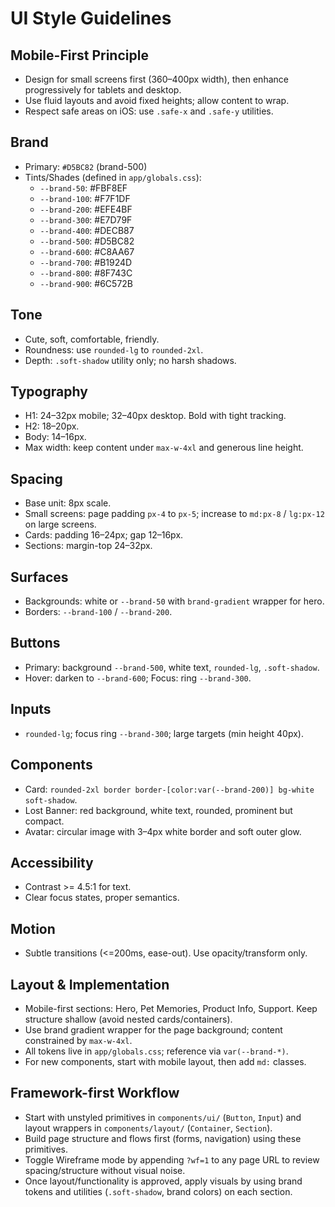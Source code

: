 # UI Style Guidelines

## Mobile-First Principle
- Design for small screens first (360–400px width), then enhance progressively for tablets and desktop.
- Use fluid layouts and avoid fixed heights; allow content to wrap.
- Respect safe areas on iOS: use `.safe-x` and `.safe-y` utilities.

## Brand
- Primary: `#D5BC82` (brand-500)
- Tints/Shades (defined in `app/globals.css`):
  - `--brand-50`: #FBF8EF
  - `--brand-100`: #F7F1DF
  - `--brand-200`: #EFE4BF
  - `--brand-300`: #E7D79F
  - `--brand-400`: #DECB87
  - `--brand-500`: #D5BC82
  - `--brand-600`: #C8AA67
  - `--brand-700`: #B1924D
  - `--brand-800`: #8F743C
  - `--brand-900`: #6C572B

## Tone
- Cute, soft, comfortable, friendly.
- Roundness: use `rounded-lg` to `rounded-2xl`.
- Depth: `.soft-shadow` utility only; no harsh shadows.

## Typography
- H1: 24–32px mobile; 32–40px desktop. Bold with tight tracking.
- H2: 18–20px.
- Body: 14–16px.
- Max width: keep content under `max-w-4xl` and generous line height.

## Spacing
- Base unit: 8px scale.
- Small screens: page padding `px-4` to `px-5`; increase to `md:px-8` / `lg:px-12` on large screens.
- Cards: padding 16–24px; gap 12–16px.
- Sections: margin-top 24–32px.

## Surfaces
- Backgrounds: white or `--brand-50` with `brand-gradient` wrapper for hero.
- Borders: `--brand-100` / `--brand-200`.

## Buttons
- Primary: background `--brand-500`, white text, `rounded-lg`, `.soft-shadow`.
- Hover: darken to `--brand-600`; Focus: ring `--brand-300`.

## Inputs
- `rounded-lg`; focus ring `--brand-300`; large targets (min height 40px).

## Components
- Card: `rounded-2xl border border-[color:var(--brand-200)] bg-white soft-shadow`.
- Lost Banner: red background, white text, rounded, prominent but compact.
- Avatar: circular image with 3–4px white border and soft outer glow.

## Accessibility
- Contrast >= 4.5:1 for text.
- Clear focus states, proper semantics.

## Motion
- Subtle transitions (<=200ms, ease-out). Use opacity/transform only.

## Layout & Implementation
- Mobile-first sections: Hero, Pet Memories, Product Info, Support. Keep structure shallow (avoid nested cards/containers).
- Use brand gradient wrapper for the page background; content constrained by `max-w-4xl`.
- All tokens live in `app/globals.css`; reference via `var(--brand-*)`.
- For new components, start with mobile layout, then add `md:` classes.

## Framework-first Workflow
- Start with unstyled primitives in `components/ui/` (`Button`, `Input`) and layout wrappers in `components/layout/` (`Container`, `Section`).
- Build page structure and flows first (forms, navigation) using these primitives.
- Toggle Wireframe mode by appending `?wf=1` to any page URL to review spacing/structure without visual noise.
- Once layout/functionality is approved, apply visuals by using brand tokens and utilities (`.soft-shadow`, brand colors) on each section.

